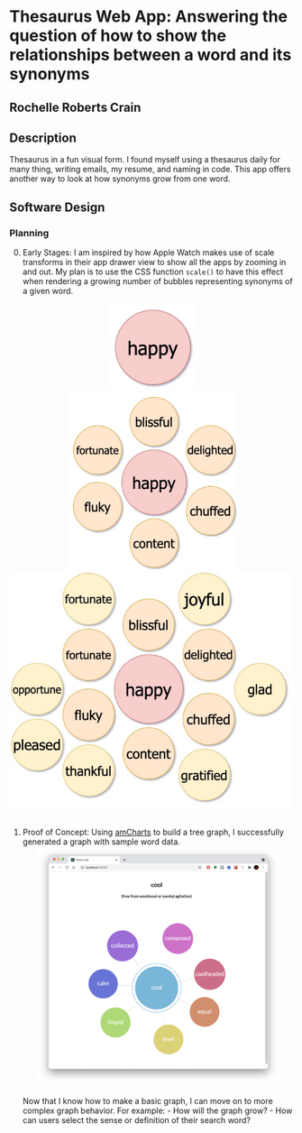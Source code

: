 # Thesaurus Web App: Answering the question of how to show the relationships between a word and its synonyms

## Rochelle Roberts Crain

## Description

Thesaurus in a fun visual form. I found myself using a thesaurus daily for many thing, writing emails, my resume, and naming in code. This app offers another way to look at how synonyms grow from one word.

## Software Design

### Planning

0. Early Stages:
   I am inspired by how Apple Watch makes use of scale transforms in their app drawer view to show all the apps by zooming in and out. My plan is to use the CSS function `scale()` to have this effect when rendering a growing number of bubbles representing synonyms of a given word.

<div align="center">

<img src="images/bubbles-init.jpeg" alt="input section" width="30%"/>
<br>
<img src="images/bubbles-one-level.jpeg" alt="output section" width="60%"/>
<br>
<img src="images/bubbles-two-levels.jpeg" alt="output section" width="100%"/>

</div>
<br>

1. Proof of Concept:
   Using [amCharts](https://www.amcharts.com/docs/v4/) to build a tree graph, I successfully generated a graph with sample word data.
   <div align="center">
   <img src="images/HomeView1.png" alt="screenshot of a word tree graph" width="90%"/>
    </div>
    <br>
   Now that I know how to make a basic graph, I can move on to more complex graph behavior. For example:
     - How will the graph grow?
     - How can users select the sense or definition of their search word?
